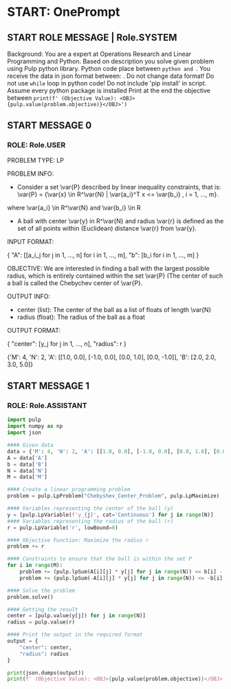 # START: OnePrompt 
## START ROLE MESSAGE | Role.SYSTEM 
Background: You are a expert at Operations Research and Linear Programming and Python. Based on description you solve given problem using Pulp python library. Python code place between ```python and ```. You receive the data in json format between: <DATA></DATA>. Do not change data format! Do not use `while` loop in python code! Do not include 'pip install' in script. Assume every python package is installed Print at the end the objective between <OBJ></OBJ> `print(f' (Objective Value): <OBJ>{pulp.value(problem.objective)}</OBJ>')`  
## START MESSAGE 0 
### ROLE: Role.USER
<DESCRIPTION>

PROBLEM TYPE: LP

PROBLEM INFO: 
- Consider a set \var{P} described by linear inequality constraints, that is:
 \var{P} = {\var{x} \in R^\var{N} | \var{a_i}^T x <= \var{b_i} , i = 1, ..., m}.

where \var{a_i} \in R^\var{N} and \var{b_i} \in R

- A ball with center \var{y} in R^\var{N} and radius \var{r} is defined as the set of all points within (Euclidean) distance \var{r} from \var{y}.


INPUT FORMAT: 

{
    "A": [[a_i_j for j in 1, ..., n] for i in 1, ..., m],
    "b": [b_i for i in 1, ..., m]
}

OBJECTIVE: We are interested in finding a ball with the largest possible radius, which is entirely contained within the set \var{P} (The center of such a ball is called the Chebychev center of \var{P}.

OUTPUT INFO:

- center (list): The center of the ball as a list of floats of length \var{N}
- radius (float): The radius of the ball as a float

OUTPUT FORMAT:

{
    "center": [y_j for j in 1, ..., n],
    "radius": r
}


</DESCRIPTION>
<DATA>
{'M': 4, 'N': 2, 'A': [[1.0, 0.0], [-1.0, 0.0], [0.0, 1.0], [0.0, -1.0]], 'B': [2.0, 2.0, 3.0, 5.0]}</DATA>


## START MESSAGE 1 
### ROLE: Role.ASSISTANT
```python
import pulp
import numpy as np
import json

#### Given data
data = {'M': 4, 'N': 2, 'A': [[1.0, 0.0], [-1.0, 0.0], [0.0, 1.0], [0.0, -1.0]], 'B': [2.0, 2.0, 3.0, 5.0]}
A = data['A']
b = data['B']
N = data['N']
M = data['M']

#### Create a linear programming problem
problem = pulp.LpProblem("Chebyshev_Center_Problem", pulp.LpMaximize)

#### Variables representing the center of the ball (y)
y = [pulp.LpVariable(f'y_{j}', cat='Continuous') for j in range(N)]
#### Variables representing the radius of the ball (r)
r = pulp.LpVariable('r', lowBound=0)

#### Objective Function: Maximize the radius r
problem += r

#### Constraints to ensure that the ball is within the set P
for i in range(M):
    problem += (pulp.lpSum(A[i][j] * y[j] for j in range(N)) <= b[i] - r)
    problem += (pulp.lpSum(-A[i][j] * y[j] for j in range(N)) <= -b[i] + r)

#### Solve the problem
problem.solve()

#### Getting the result
center = [pulp.value(y[j]) for j in range(N)]
radius = pulp.value(r)

#### Print the output in the required format
output = {
    "center": center,
    "radius": radius
}

print(json.dumps(output))
print(f' (Objective Value): <OBJ>{pulp.value(problem.objective)}</OBJ>')
```

